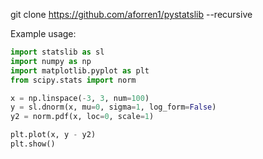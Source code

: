 git clone https://github.com/aforren1/pystatslib --recursive

Example usage:

```python
import statslib as sl
import numpy as np
import matplotlib.pyplot as plt
from scipy.stats import norm

x = np.linspace(-3, 3, num=100)
y = sl.dnorm(x, mu=0, sigma=1, log_form=False)
y2 = norm.pdf(x, loc=0, scale=1)

plt.plot(x, y - y2)
plt.show()
```
